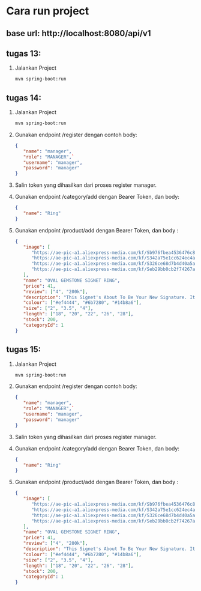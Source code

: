 # Cara run project

## base url: http://localhost:8080/api/v1

## tugas 13: 
1. Jalankan Project
   ```bash
   mvn spring-boot:run
   ```

## tugas 14:
1. Jalankan Project
   ```bash
   mvn spring-boot:run
   ```

2. Gunakan endpoint /register dengan contoh body:
   ```json
   {
      "name": "manager",
      "role": "MANAGER",`
      "username": "manager",
      "password": "manager"
   }
   ```

3. Salin token yang dihasilkan dari proses register manager.

4. Gunakan endpoint /category/add dengan Bearer Token, dan body:
   ```json
   {
      "name": "Ring"
   }
   ```

5. Gunakan endpoint /product/add dengan Bearer Token, dan body :
   ```json
   {
      "image": [
         "https://ae-pic-a1.aliexpress-media.com/kf/Sb976fbea4536476c88e1476f24b5325eG.jpg_220x220q75.jpg_.avif",
         "https://ae-pic-a1.aliexpress-media.com/kf/S342a75e1cc624ec4a0970b8fadfdcafdD.jpg_220x220q75.jpg_.avif",
         "https://ae-pic-a1.aliexpress-media.com/kf/S326ce68d7b4d40a5ab7814ad31458b9cc.jpg_220x220q75.jpg_.avif",
         "https://ae-pic-a1.aliexpress-media.com/kf/Seb29bb0cb2f74267a4f6a689940b11faD.jpg_220x220q75.jpg_.avif"
      ],
      "name": "OVAL GEMSTONE SIGNET RING",
      "price": 41,
      "review": ["4", "200k"],
      "description": "This Signet's About To Be Your New Signature. It's An Approachable Power Move, Handcrafted in Sterling Silver.",
      "colour": ["#ef4444", "#6b7280", "#14b8a6"],
      "size": ["2", "3.5", "4"],
      "length": ["18", "20", "22", "26", "28"],
      "stock": 200,
      "categoryId": 1
   }

## tugas 15:
1. Jalankan Project
   ```bash
   mvn spring-boot:run
   ```

2. Gunakan endpoint /register dengan contoh body:
   ```json
   {
      "name": "manager",
      "role": "MANAGER",`
      "username": "manager",
      "password": "manager"
   }
   ```

3. Salin token yang dihasilkan dari proses register manager.

4. Gunakan endpoint /category/add dengan Bearer Token, dan body:
   ```json
   {
      "name": "Ring"
   }
   ```

5. Gunakan endpoint /product/add dengan Bearer Token, dan body :
   ```json
   {
      "image": [
         "https://ae-pic-a1.aliexpress-media.com/kf/Sb976fbea4536476c88e1476f24b5325eG.jpg_220x220q75.jpg_.avif",
         "https://ae-pic-a1.aliexpress-media.com/kf/S342a75e1cc624ec4a0970b8fadfdcafdD.jpg_220x220q75.jpg_.avif",
         "https://ae-pic-a1.aliexpress-media.com/kf/S326ce68d7b4d40a5ab7814ad31458b9cc.jpg_220x220q75.jpg_.avif",
         "https://ae-pic-a1.aliexpress-media.com/kf/Seb29bb0cb2f74267a4f6a689940b11faD.jpg_220x220q75.jpg_.avif"
      ],
      "name": "OVAL GEMSTONE SIGNET RING",
      "price": 41,
      "review": ["4", "200k"],
      "description": "This Signet's About To Be Your New Signature. It's An Approachable Power Move, Handcrafted in Sterling Silver.",
      "colour": ["#ef4444", "#6b7280", "#14b8a6"],
      "size": ["2", "3.5", "4"],
      "length": ["18", "20", "22", "26", "28"],
      "stock": 200,
      "categoryId": 1
   }